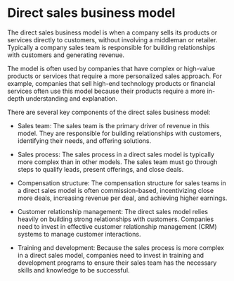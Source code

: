 # Direct sales business model

The direct sales business model is when a company sells its products or services directly to customers, without involving a middleman or retailer. Typically a company sales team is responsible for building relationships with customers and generating revenue.

The model is often used by companies that have complex or high-value products or services that require a more personalized sales approach. For example, companies that sell high-end technology products or financial services often use this model because their products require a more in-depth understanding and explanation.

There are several key components of the direct sales business model:

* Sales team: The sales team is the primary driver of revenue in this model. They are responsible for building relationships with customers, identifying their needs, and offering solutions.

* Sales process: The sales process in a direct sales model is typically more complex than in other models. The sales team must go through steps to qualify leads, present offerings, and close deals.

* Compensation structure: The compensation structure for sales teams in a direct sales model is often commission-based, incentivizing close more deals, increasing revenue per deal, and achieving higher earnings.

* Customer relationship management: The direct sales model relies heavily on building strong relationships with customers. Companies need to invest in effective customer relationship management (CRM) systems to manage customer interactions.

* Training and development: Because the sales process is more complex in a direct sales model, companies need to invest in training and development programs to ensure their sales team has the necessary skills and knowledge to be successful.
